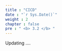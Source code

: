 ```yaml
---
title : "CICD"
date : "`r Sys.Date()`"
weight : 2
chapter : false
pre : " <b> 3.2 </b> "
---
```


Updating ....


